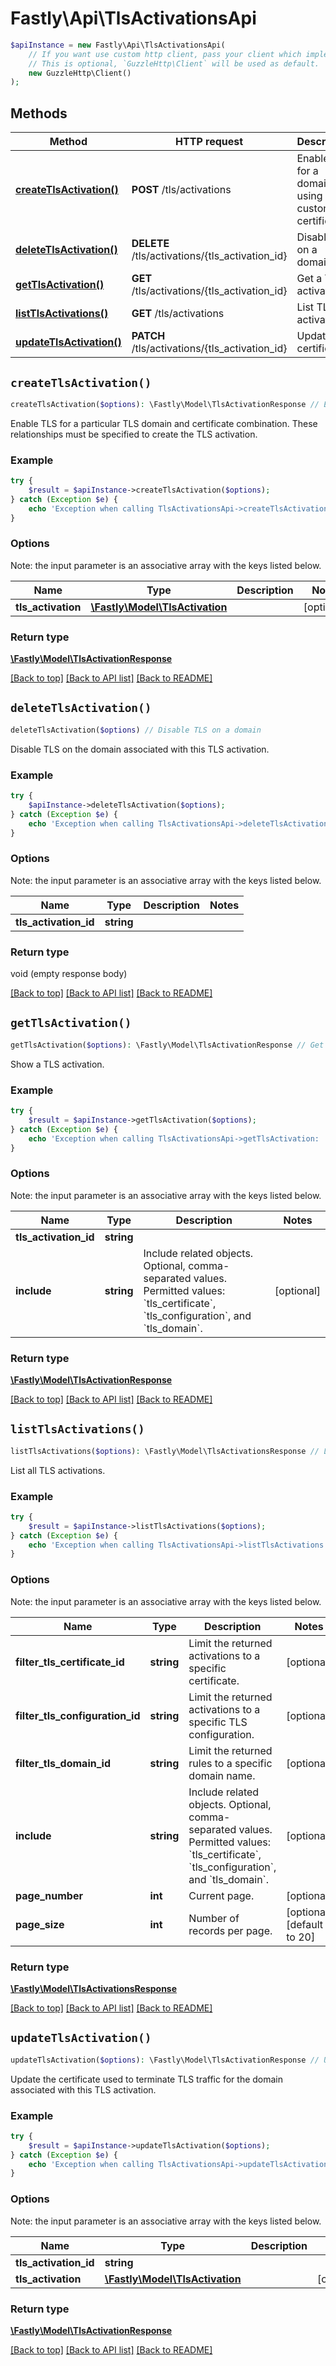 # Fastly\Api\TlsActivationsApi


```php
$apiInstance = new Fastly\Api\TlsActivationsApi(
    // If you want use custom http client, pass your client which implements `GuzzleHttp\ClientInterface`.
    // This is optional, `GuzzleHttp\Client` will be used as default.
    new GuzzleHttp\Client()
);
```

## Methods

Method | HTTP request | Description
------------- | ------------- | -------------
[**createTlsActivation()**](TlsActivationsApi.md#createTlsActivation) | **POST** /tls/activations | Enable TLS for a domain using a custom certificate
[**deleteTlsActivation()**](TlsActivationsApi.md#deleteTlsActivation) | **DELETE** /tls/activations/{tls_activation_id} | Disable TLS on a domain
[**getTlsActivation()**](TlsActivationsApi.md#getTlsActivation) | **GET** /tls/activations/{tls_activation_id} | Get a TLS activation
[**listTlsActivations()**](TlsActivationsApi.md#listTlsActivations) | **GET** /tls/activations | List TLS activations
[**updateTlsActivation()**](TlsActivationsApi.md#updateTlsActivation) | **PATCH** /tls/activations/{tls_activation_id} | Update a certificate


## `createTlsActivation()`

```php
createTlsActivation($options): \Fastly\Model\TlsActivationResponse // Enable TLS for a domain using a custom certificate
```

Enable TLS for a particular TLS domain and certificate combination. These relationships must be specified to create the TLS activation.

### Example
```php
try {
    $result = $apiInstance->createTlsActivation($options);
} catch (Exception $e) {
    echo 'Exception when calling TlsActivationsApi->createTlsActivation: ', $e->getMessage(), PHP_EOL;
}
```

### Options

Note: the input parameter is an associative array with the keys listed below.

Name | Type | Description  | Notes
------------- | ------------- | ------------- | -------------
**tls_activation** | [**\Fastly\Model\TlsActivation**](../Model/TlsActivation.md) |  | [optional]

### Return type

[**\Fastly\Model\TlsActivationResponse**](../Model/TlsActivationResponse.md)

[[Back to top]](#) [[Back to API list]](../../README.md#endpoints)
[[Back to README]](../../README.md)

## `deleteTlsActivation()`

```php
deleteTlsActivation($options) // Disable TLS on a domain
```

Disable TLS on the domain associated with this TLS activation.

### Example
```php
try {
    $apiInstance->deleteTlsActivation($options);
} catch (Exception $e) {
    echo 'Exception when calling TlsActivationsApi->deleteTlsActivation: ', $e->getMessage(), PHP_EOL;
}
```

### Options

Note: the input parameter is an associative array with the keys listed below.

Name | Type | Description  | Notes
------------- | ------------- | ------------- | -------------
**tls_activation_id** | **string** |  |

### Return type

void (empty response body)

[[Back to top]](#) [[Back to API list]](../../README.md#endpoints)
[[Back to README]](../../README.md)

## `getTlsActivation()`

```php
getTlsActivation($options): \Fastly\Model\TlsActivationResponse // Get a TLS activation
```

Show a TLS activation.

### Example
```php
try {
    $result = $apiInstance->getTlsActivation($options);
} catch (Exception $e) {
    echo 'Exception when calling TlsActivationsApi->getTlsActivation: ', $e->getMessage(), PHP_EOL;
}
```

### Options

Note: the input parameter is an associative array with the keys listed below.

Name | Type | Description  | Notes
------------- | ------------- | ------------- | -------------
**tls_activation_id** | **string** |  |
**include** | **string** | Include related objects. Optional, comma-separated values. Permitted values: &#x60;tls_certificate&#x60;, &#x60;tls_configuration&#x60;, and &#x60;tls_domain&#x60;. | [optional]

### Return type

[**\Fastly\Model\TlsActivationResponse**](../Model/TlsActivationResponse.md)

[[Back to top]](#) [[Back to API list]](../../README.md#endpoints)
[[Back to README]](../../README.md)

## `listTlsActivations()`

```php
listTlsActivations($options): \Fastly\Model\TlsActivationsResponse // List TLS activations
```

List all TLS activations.

### Example
```php
try {
    $result = $apiInstance->listTlsActivations($options);
} catch (Exception $e) {
    echo 'Exception when calling TlsActivationsApi->listTlsActivations: ', $e->getMessage(), PHP_EOL;
}
```

### Options

Note: the input parameter is an associative array with the keys listed below.

Name | Type | Description  | Notes
------------- | ------------- | ------------- | -------------
**filter_tls_certificate_id** | **string** | Limit the returned activations to a specific certificate. | [optional]
**filter_tls_configuration_id** | **string** | Limit the returned activations to a specific TLS configuration. | [optional]
**filter_tls_domain_id** | **string** | Limit the returned rules to a specific domain name. | [optional]
**include** | **string** | Include related objects. Optional, comma-separated values. Permitted values: &#x60;tls_certificate&#x60;, &#x60;tls_configuration&#x60;, and &#x60;tls_domain&#x60;. | [optional]
**page_number** | **int** | Current page. | [optional]
**page_size** | **int** | Number of records per page. | [optional] [default to 20]

### Return type

[**\Fastly\Model\TlsActivationsResponse**](../Model/TlsActivationsResponse.md)

[[Back to top]](#) [[Back to API list]](../../README.md#endpoints)
[[Back to README]](../../README.md)

## `updateTlsActivation()`

```php
updateTlsActivation($options): \Fastly\Model\TlsActivationResponse // Update a certificate
```

Update the certificate used to terminate TLS traffic for the domain associated with this TLS activation.

### Example
```php
try {
    $result = $apiInstance->updateTlsActivation($options);
} catch (Exception $e) {
    echo 'Exception when calling TlsActivationsApi->updateTlsActivation: ', $e->getMessage(), PHP_EOL;
}
```

### Options

Note: the input parameter is an associative array with the keys listed below.

Name | Type | Description  | Notes
------------- | ------------- | ------------- | -------------
**tls_activation_id** | **string** |  |
**tls_activation** | [**\Fastly\Model\TlsActivation**](../Model/TlsActivation.md) |  | [optional]

### Return type

[**\Fastly\Model\TlsActivationResponse**](../Model/TlsActivationResponse.md)

[[Back to top]](#) [[Back to API list]](../../README.md#endpoints)
[[Back to README]](../../README.md)
